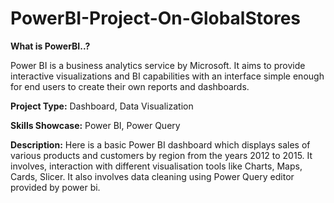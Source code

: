 # PowerBI-Project-On-GlobalStores

**What is PowerBI..?**


Power BI is a business analytics service by Microsoft. It aims to provide interactive visualizations and BI capabilities with an interface simple enough for end users to create their own reports and dashboards. 

**Project Type:** Dashboard, Data Visualization

**Skills Showcase:** Power BI, Power Query

**Description:** Here is a basic Power BI dashboard which displays sales of various products and customers by region from the
years 2012 to 2015. It involves, interaction with different visualisation tools like Charts, Maps, Cards, Slicer. It also involves data
cleaning using Power Query editor provided by power bi.

